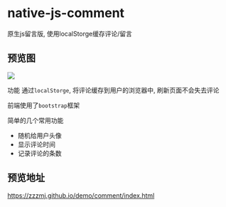 # native-js-comment
原生js留言版, 使用localStorge缓存评论/留言
## 预览图

![](https://ws1.sinaimg.cn/large/006PpBLogy1fyarbhj292j31h40qp0tt.jpg)

功能
通过`localStorge`, 将评论缓存到用户的浏览器中, 刷新页面不会失去评论

前端使用了`bootstrap`框架

简单的几个常用功能
- 随机给用户头像
- 显示评论时间
- 记录评论的条数

## 预览地址
https://zzzmj.github.io/demo/comment/index.html
